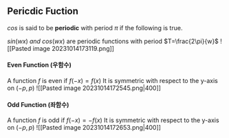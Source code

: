 ## Pericdic Fuction
$cos$ is said to be **periodic** with period $\pi$ if the following is true.

$sin(wx)\;and\;cos(wx)$ are periodic functions with period $T=\frac{2\pi}{w}$ 
![[Pasted image 20231014173119.png]]


#### Even Function (우함수)
A function $f$ is even if $f(-x)=f(x)$
It is symmetric with respect to the y-axis on $(-p,p)$
![[Pasted image 20231014172545.png|400]]

#### Odd Function (좌함수)
A function $f$ is odd if $f(-x)=-f(x)$
It is symmetric with respect to the y-axis on $(-p,p)$
![[Pasted image 20231014172653.png|400]]
